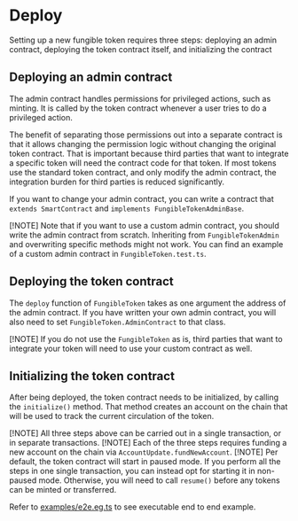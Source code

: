 # Deploy

Setting up a new fungible token requires three steps: deploying an admin contract, deploying the
token contract itself, and initializing the contract

## Deploying an admin contract

The admin contract handles permissions for privileged actions, such as minting. It is called by the
token contract whenever a user tries to do a privileged action.

The benefit of separating those permissions out into a separate contract is that it allows changing
the permission logic without changing the original token contract. That is important because third
parties that want to integrate a specific token will need the contract code for that token. If most
tokens use the standard token contract, and only modify the admin contract, the integration burden
for third parties is reduced significantly.

If you want to change your admin contract, you can write a contract that `extends SmartContract` and
`implements FungibleTokenAdminBase`.

[!NOTE] Note that if you want to use a custom admin contract, you should write the admin contract
from scratch. Inheriting from `FungibleTokenAdmin` and overwriting specific methods might not work.
You can find an example of a custom admin contract in `FungibleToken.test.ts`.

## Deploying the token contract

The `deploy` function of `FungibleToken` takes as one argument the address of the admin contract. If
you have written your own admin contract, you will also need to set `FungibleToken.AdminContract` to
that class.

[!NOTE] If you do not use the `FungibleToken` as is, third parties that want to integrate your token
will need to use your custom contract as well.

## Initializing the token contract

After being deployed, the token contract needs to be initialized, by calling the `initialize()`
method. That method creates an account on the chain that will be used to track the current
circulation of the token.

[!NOTE] All three steps above can be carried out in a single transaction, or in separate
transactions. [!NOTE] Each of the three steps requires funding a new account on the chain via
`AccountUpdate.fundNewAccount`. [!NOTE] Per default, the token contract will start in paused mode.
If you perform all the steps in one single transaction, you can instead opt for starting it in
non-paused mode. Otherwise, you will need to call `resume()` before any tokens can be minted or
transferred.

Refer to
[examples/e2e.eg.ts](https://github.com/MinaFoundation/mina-fungible-token/blob/main/examples/e2e.eg.ts)
to see executable end to end example.
